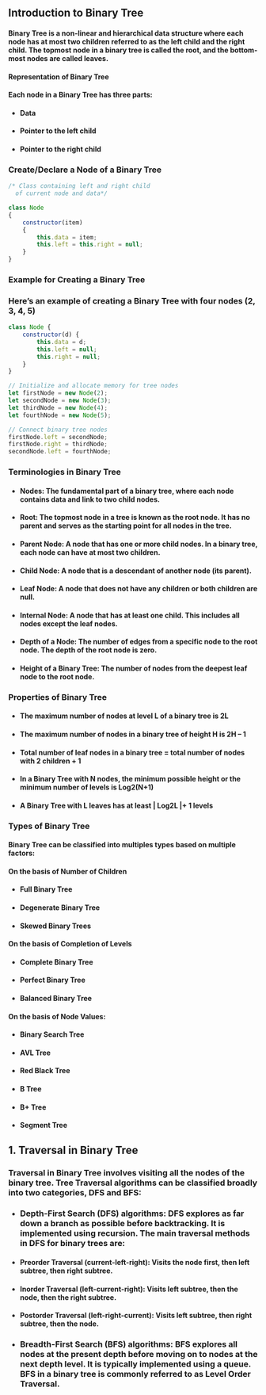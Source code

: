 ## Introduction to Binary Tree

#### Binary Tree is a non-linear and hierarchical data structure where each node has at most two children referred to as the left child and the right child.  The topmost node in a binary tree is called the root, and the bottom-most nodes are called leaves.

#### Representation of Binary Tree
#### Each node in a Binary Tree has three parts:

* #### Data
* #### Pointer to the left child
* #### Pointer to the right child

### Create/Declare a Node of a Binary Tree

```js
/* Class containing left and right child 
  of current node and data*/

class Node
{
    constructor(item)
    {
        this.data = item;
        this.left = this.right = null;
    }
}
```
### Example for Creating a Binary Tree
### Here’s an example of creating a Binary Tree with four nodes (2, 3, 4, 5)

```js
class Node {
    constructor(d) {
        this.data = d;
        this.left = null;
        this.right = null;
    }
}

// Initialize and allocate memory for tree nodes
let firstNode = new Node(2);
let secondNode = new Node(3);
let thirdNode = new Node(4);
let fourthNode = new Node(5);

// Connect binary tree nodes
firstNode.left = secondNode;
firstNode.right = thirdNode;
secondNode.left = fourthNode;

```

### Terminologies in Binary Tree
* #### Nodes: The fundamental part of a binary tree, where each node contains data and link to two child nodes.
* #### Root: The topmost node in a tree is known as the root node. It has no parent and serves as the starting point for all nodes in the tree.
* #### Parent Node: A node that has one or more child nodes. In a binary tree, each node can have at most two children.
* #### Child Node: A node that is a descendant of another node (its parent).
* #### Leaf Node: A node that does not have any children or both children are null.
* #### Internal Node: A node that has at least one child. This includes all nodes except the leaf nodes.
* #### Depth of a Node: The number of edges from a specific node to the root node. The depth of the root node is zero.
* #### Height of a Binary Tree: The number of nodes from the deepest leaf node to the root node.

### Properties of Binary Tree
* #### The maximum number of nodes at level L of a binary tree is 2L
* #### The maximum number of nodes in a binary tree of height H is 2H – 1
* #### Total number of leaf nodes in a binary tree = total number of nodes with 2 children + 1
* #### In a Binary Tree with N nodes, the minimum possible height or the minimum number of levels is Log2(N+1)
* #### A Binary Tree with L leaves has at least | Log2L |+ 1 levels

### Types of Binary Tree
#### Binary Tree can be classified into multiples types based on multiple factors:

#### On the basis of Number of Children
* #### Full Binary Tree
* #### Degenerate Binary Tree
* #### Skewed Binary Trees
#### On the basis of Completion of Levels
* #### Complete Binary Tree
* #### Perfect Binary Tree
* #### Balanced Binary Tree
#### On the basis of Node Values:
* #### Binary Search Tree
* #### AVL Tree
* #### Red Black Tree
* #### B Tree
* #### B+ Tree
* #### Segment Tree


## 1. Traversal in Binary Tree
### Traversal in Binary Tree involves visiting all the nodes of the binary tree. Tree Traversal algorithms can be classified broadly into two categories, DFS and BFS:

* ### Depth-First Search (DFS) algorithms: DFS explores as far down a branch as possible before backtracking. It is implemented using recursion. The main traversal methods in DFS for binary trees are:

* #### Preorder Traversal (current-left-right): Visits the node first, then left subtree, then right subtree.
* #### Inorder Traversal (left-current-right): Visits left subtree, then the node, then the right subtree.
* #### Postorder Traversal (left-right-current): Visits left subtree, then right subtree, then the node.


* ### Breadth-First Search (BFS) algorithms: BFS explores all nodes at the present depth before moving on to nodes at the next depth level. It is typically implemented using a queue. BFS in a binary tree is commonly referred to as Level Order Traversal.


